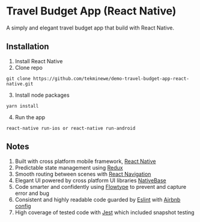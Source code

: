 # Travel Budget App (React Native)

A simply and elegant travel budget app that build with React Native.

## Installation
1. Install React Native
2. Clone repo
```
git clone https://github.com/tekminewe/demo-travel-budget-app-react-native.git
```
3. Install node packages
```
yarn install
```
4. Run the app
```
react-native run-ios or react-native run-android
```

## Notes
1. Built with cross platform mobile framework, [React Native](https://facebook.github.io/react-native/)
2. Predictable state management using [Redux](https://redux.js.org/)
3. Smooth routing between scenes with [React Navigation](https://reactnavigation.org/)
4. Elegant UI powered by cross platform UI libraries [NativeBase](https://nativebase.io/)
5. Code smarter and confidently using [Flowtype](https://flow.org/) to prevent and capture error and bug
6. Consistent and highly readable code guarded by [Eslint](https://eslint.org/) with [Airbnb config](https://github.com/airbnb/javascript)
7. High coverage of tested code with [Jest](https://jestjs.io/) which included snapshot testing
